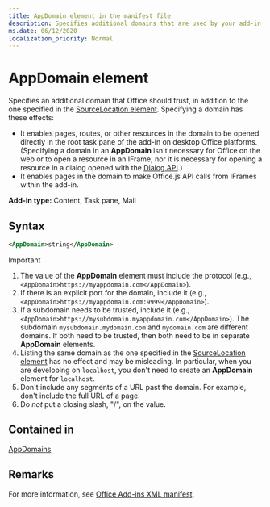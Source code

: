 ```yaml
---
title: AppDomain element in the manifest file
description: Specifies additional domains that are used by your add-in and should be trusted by Office.
ms.date: 06/12/2020
localization_priority: Normal
---
```


# AppDomain element

Specifies an additional domain that Office should trust, in addition to the one specified in the [SourceLocation element](sourcelocation.md). Specifying a domain has these effects:

- It enables pages, routes, or other resources in the domain to be opened directly in the root task pane of the add-in on desktop Office platforms. (Specifying a domain in an **AppDomain** isn't necessary for Office on the web or to open a resource in an IFrame, nor it is necessary for opening a resource in a dialog opened with the [Dialog API](../../develop/dialog-api-in-office-add-ins.md).)
- It enables pages in the domain to make Office.js API calls from IFrames within the add-in.

**Add-in type:** Content, Task pane, Mail

## Syntax

```XML
<AppDomain>string</AppDomain>
```

> [!IMPORTANT]
> 1. The value of the **AppDomain** element must include the protocol (e.g., `<AppDomain>https://myappdomain.com</AppDomain>`).
> 2. If there is an explicit port for the domain, include it (e.g.,`<AppDomain>https://myappdomain.com:9999</AppDomain>`).
> 3. If a subdomain needs to be trusted, include it (e.g.,`<AppDomain>https://mysubdomain.myappdomain.com</AppDomain>`). The subdomain `mysubdomain.mydomain.com` and `mydomain.com` are different domains. If both need to be trusted, then both need to be in separate **AppDomain** elements.
> 4. Listing the same domain as the one specified in the [SourceLocation element](sourcelocation.md) has no effect and may be misleading. In particular, when you are developing on `localhost`, you don't need to create an **AppDomain** element for `localhost`.
> 5. Don't include any segments of a URL past the domain. For example, don't include the full URL of a page.
> 6. Do *not* put a closing slash, "/", on the value.

## Contained in

[AppDomains](appdomains.md)

## Remarks

For more information, see [Office Add-ins XML manifest](../../develop/add-in-manifests.md).
